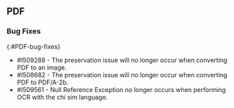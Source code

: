 ## PDF

### Bug Fixes 
{:#PDF-bug-fixes} 

* \#I509288 - The preservation issue will no longer occur when converting PDF to an image.
* \#I508682 - The preservation issue will no longer occur when converting PDF to PDF/A-2b.
* \#I509561 - Null Reference Exception no longer occurs when performing OCR with the chi sim language.
